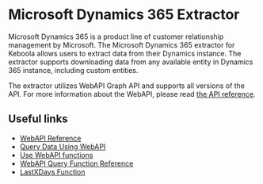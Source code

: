 # Microsoft Dynamics 365 Extractor

Microsoft Dynamics 365 is a product line of customer relationship management by Microsoft. The Microsoft Dynamics 365 extractor for Keboola allows users to extract data from their Dynamics instance. The extractor supports downloading data from any available entity in Dynamics 365 instance, including custom entities.

The extractor utilizes WebAPI Graph API and supports all versions of the API. For more information about the WebAPI, please read [the API reference](https://docs.microsoft.com/en-us/dynamics365/customer-engagement/web-api/about).

## Useful links

- [WebAPI Reference](https://docs.microsoft.com/en-us/dynamics365/customer-engagement/web-api/about)
- [Query Data Using WebAPI](https://docs.microsoft.com/en-us/powerapps/developer/common-data-service/webapi/query-data-web-api)
- [Use WebAPI functions](https://docs.microsoft.com/en-us/powerapps/developer/common-data-service/webapi/use-web-api-functions)
- [WebAPI Query Function Reference](https://docs.microsoft.com/en-us/dynamics365/customer-engagement/web-api/queryfunctions)
- [LastXDays Function](https://docs.microsoft.com/en-us/dynamics365/customer-engagement/web-api/lastxdays)